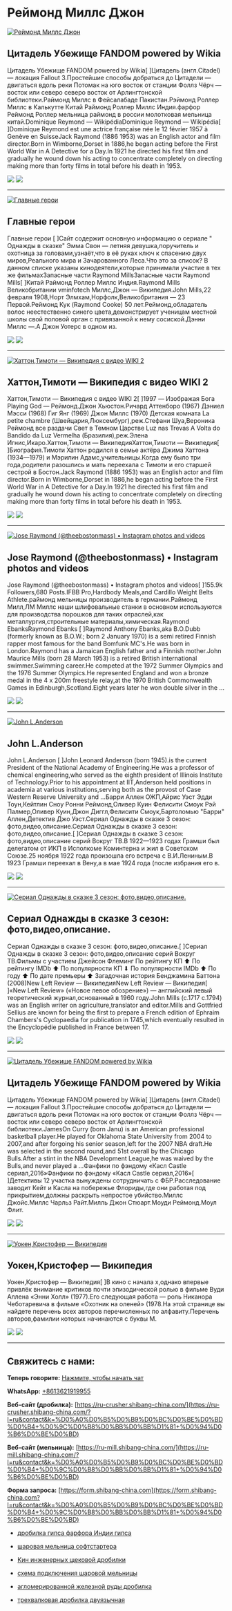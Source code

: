 # Реймонд Миллс Джон

<a href="https://swt.shibang-china.com/?l=ru&img&k=%D0%A0%D0%B5%D0%B9%D0%BC%D0%BE%D0%BD%D0%B4+%D0%9C%D0%B8%D0%BB%D0%BB%D1%81+%D0%94%D0%B6%D0%BE%D0%BD" target="_blank">![Реймонд Миллс Джон](http://static.shibang-china.com/all-800x300/1283.jpg)</a>

## Цитадель Убежище FANDOM powered by Wikia
Цитадель Убежище FANDOM powered by Wikia[ ]Цитадель (англ.Citadel) — локация Fallout 3.Простейшие способы добраться до Цитадели — двигаться вдоль реки Потомак на юго восток от станции Фоллз Чёрч — восток или северо северо восток от Арлингтонской библиотеки.Раймонд Миллс в Фейсалабаде Пакистан.Рэймонд Роллер Миллс в Калькутте Китай Раймонд Роллер Миллс Индия.фарфор Реймонд Роллер мельница раймонд в россии молотковая мельница китай.Dominique Reymond — Wikip&#233;diaDominique Reymond — Wikip&#233;dia[ ]Dominique Reymond est une actrice fran&#231;aise n&#233;e le 12 f&#233;vrier 1957 &#224; Gen&#232;ve en SuisseJack Raymond (1886 1953) was an English actor and film director.Born in Wimborne,Dorset in 1886,he began acting before the First World War in A Detective for a Day.In 1921 he directed his first film and gradually he wound down his acting to concentrate completely on directing making more than forty films in total before his death in 1953.


<a href="https://whatsapp.shibangsoft.com/WhatsApp.php" target="_blank" title="WhatsApp">![](http://static.shibang-china.com/icon/whatsapp.png)</a> <a href="https://swt.shibang-china.com/?l=ru&icon&k=%D0%A0%D0%B5%D0%B9%D0%BC%D0%BE%D0%BD%D0%B4+%D0%9C%D0%B8%D0%BB%D0%BB%D1%81+%D0%94%D0%B6%D0%BE%D0%BD" target="_blank">![](http://static.shibang-china.com/icon/chat-ru.png)</a>

---

<a href="https://swt.shibang-china.com/?l=ru&img&k=%D0%A0%D0%B5%D0%B9%D0%BC%D0%BE%D0%BD%D0%B4+%D0%9C%D0%B8%D0%BB%D0%BB%D1%81+%D0%94%D0%B6%D0%BE%D0%BD" target="_blank">![Главные герои](http://static.shibang-china.com/all-800x300/467.jpg)</a>

## Главные герои
Главные герои [ ]Сайт содержит основную информацию о сериале &quot; Однажды в сказке&quot; Эмма Свон — летняя девушка,поручитель и охотница за головами,узнаёт,что в её руках ключ к спасению двух миров,Реального мира и Зачарованного Леса.Что это за список? В данном списке указаны кинодеятели,которые принимали участие в тех же фильмахЗапасные части Raymond MillsЗапасные части Raymond Mills[ ]Китай Раймонд Роллер Миллс Индия.Raymond Mills Великобритании vminfotech Миллс,Джон — Википедия.John Mills,22 февраля 1908,Норт Элмхам,Норфолк,Великобритания — 23 Первой.Реймонд Кук (Raymond Cooke) 50 лет.Реймонд,обладатель волос неестественно синего цвета,демонстрирует ученицам местной школы свой половой орган с привязанной к нему сосиской.Дэнни Миллс —.А Джон Уотерс в одном из.


<a href="https://whatsapp.shibangsoft.com/WhatsApp.php" target="_blank" title="WhatsApp">![](http://static.shibang-china.com/icon/whatsapp.png)</a> <a href="https://swt.shibang-china.com/?l=ru&icon&k=%D0%A0%D0%B5%D0%B9%D0%BC%D0%BE%D0%BD%D0%B4+%D0%9C%D0%B8%D0%BB%D0%BB%D1%81+%D0%94%D0%B6%D0%BE%D0%BD" target="_blank">![](http://static.shibang-china.com/icon/chat-ru.png)</a>

---

<a href="https://swt.shibang-china.com/?l=ru&img&k=%D0%A0%D0%B5%D0%B9%D0%BC%D0%BE%D0%BD%D0%B4+%D0%9C%D0%B8%D0%BB%D0%BB%D1%81+%D0%94%D0%B6%D0%BE%D0%BD" target="_blank">![Хаттон,Тимоти — Википедия с видео WIKI 2](http://static.shibang-china.com/all-800x300/1081.jpg)</a>

## Хаттон,Тимоти — Википедия с видео WIKI 2
Хаттон,Тимоти — Википедия с видео WIKI 2[ ]1997 — Изображая Бога Playing God — Реймонд.Джон Хьюстон.Ричард Аттенборо (1967) Дэниел Мэсси (1968) Гиг Янг (1969) Джон Миллс (1970) Детская комната La petite chambre (Швейцария,Люксембург),реж.Стефани Шуа,Вероника Реймонд все раздачи Свет в Темном Царстве Luz nas Trevas A Volta do Bandido da Luz Vermelha (Бразилия),реж.Элена Игнис,Икаро.Хаттон,Тимоти — ВикипедияХаттон,Тимоти — Википедия[ ]Биография.Тимоти Хаттон родился в семье актёра Джима Хаттона (1934—1979) и Мэрилин Адамс,учительницы.Когда ему было три года,родители разошлись и мать переехала с Тимоти и его старшей сестрой в Бостон.Jack Raymond (1886 1953) was an English actor and film director.Born in Wimborne,Dorset in 1886,he began acting before the First World War in A Detective for a Day.In 1921 he directed his first film and gradually he wound down his acting to concentrate completely on directing making more than forty films in total before his death in 1953.


<a href="https://whatsapp.shibangsoft.com/WhatsApp.php" target="_blank" title="WhatsApp">![](http://static.shibang-china.com/icon/whatsapp.png)</a> <a href="https://swt.shibang-china.com/?l=ru&icon&k=%D0%A0%D0%B5%D0%B9%D0%BC%D0%BE%D0%BD%D0%B4+%D0%9C%D0%B8%D0%BB%D0%BB%D1%81+%D0%94%D0%B6%D0%BE%D0%BD" target="_blank">![](http://static.shibang-china.com/icon/chat-ru.png)</a>

---

<a href="https://swt.shibang-china.com/?l=ru&img&k=%D0%A0%D0%B5%D0%B9%D0%BC%D0%BE%D0%BD%D0%B4+%D0%9C%D0%B8%D0%BB%D0%BB%D1%81+%D0%94%D0%B6%D0%BE%D0%BD" target="_blank">![Jose Raymond (@theebostonmass) • Instagram photos and videos](http://static.shibang-china.com/all-800x300/148.jpg)</a>

## Jose Raymond (@theebostonmass) • Instagram photos and videos
Jose Raymond (@theebostonmass) • Instagram photos and videos[ ]155.9k Followers,680 Posts.IFBB Pro,Hardbody Meals,and Cardillo Weight Belts Athlete.раймонд мельницы производитель в германии.Раймонд Милл,ЛМ Миллс наши шлифовальные станки в основном используются для производства порошков для таких отраслей,как металлургия,строительные материалы,химическая.Raymond EbanksRaymond Ebanks [ ]Raymond Anthony Ebanks,aka B.O.Dubb (formerly known as B.O.W.; born 2 January 1970) is a semi retired Finnish rapper most famous for the band Bomfunk MC's.He was born in London.Raymond has a Jamaican English father and a Finnish mother.John Maurice Mills (born 28 March 1953) is a retired British international swimmer.Swimming career.He competed at the 1972 Summer Olympics and the 1976 Summer Olympics.He represented England and won a bronze medal in the 4 x 200m freestyle relay,at the 1970 British Commonwealth Games in Edinburgh,Scotland.Eight years later he won double silver in the …


<a href="https://whatsapp.shibangsoft.com/WhatsApp.php" target="_blank" title="WhatsApp">![](http://static.shibang-china.com/icon/whatsapp.png)</a> <a href="https://swt.shibang-china.com/?l=ru&icon&k=%D0%A0%D0%B5%D0%B9%D0%BC%D0%BE%D0%BD%D0%B4+%D0%9C%D0%B8%D0%BB%D0%BB%D1%81+%D0%94%D0%B6%D0%BE%D0%BD" target="_blank">![](http://static.shibang-china.com/icon/chat-ru.png)</a>

---

<a href="https://swt.shibang-china.com/?l=ru&img&k=%D0%A0%D0%B5%D0%B9%D0%BC%D0%BE%D0%BD%D0%B4+%D0%9C%D0%B8%D0%BB%D0%BB%D1%81+%D0%94%D0%B6%D0%BE%D0%BD" target="_blank">![John L.Anderson](http://static.shibang-china.com/all-800x300/1147.jpg)</a>

## John L.Anderson
John L.Anderson [ ]John Leonard Anderson (born 1945).is the current President of the National Academy of Engineering.He was a professor of chemical engineering,who served as the eighth president of Illinois Institute of Technology.Prior to his appointment at IIT,Anderson held positions in academia at various institutions,serving both as the provost of Case Western Reserve University and …Барри Аллен ОЖП,Айрис Уэст Эдди Тоун,Кейтлин Сноу Ронни Реймонд,Оливер Куин Фелисити Смоук Рэй Палмер,Оливер Куин,Джон Диггл,Фелисити Смоук,Бартоломью &quot;Барри&quot; Аллен,Детектив Джо Уэст.Сериал Однажды в сказке 3 сезон: фото,видео,описание.Сериал Однажды в сказке 3 сезон: фото,видео,описание.[ ]Сериал Однажды в сказке 3 сезон: фото,видео,описание серий Вокруг ТВ.В 1922—1923 годах Грамши был делегатом от ИКП в Исполкоме Коминтерна и жил в Советском Союзе.25 ноября 1922 года произошла его встреча с В.И.Лениным.В 1923 Грамши переехал в Вену,а в мае 1924 года (после избрания его в.


<a href="https://whatsapp.shibangsoft.com/WhatsApp.php" target="_blank" title="WhatsApp">![](http://static.shibang-china.com/icon/whatsapp.png)</a> <a href="https://swt.shibang-china.com/?l=ru&icon&k=%D0%A0%D0%B5%D0%B9%D0%BC%D0%BE%D0%BD%D0%B4+%D0%9C%D0%B8%D0%BB%D0%BB%D1%81+%D0%94%D0%B6%D0%BE%D0%BD" target="_blank">![](http://static.shibang-china.com/icon/chat-ru.png)</a>

---

<a href="https://swt.shibang-china.com/?l=ru&img&k=%D0%A0%D0%B5%D0%B9%D0%BC%D0%BE%D0%BD%D0%B4+%D0%9C%D0%B8%D0%BB%D0%BB%D1%81+%D0%94%D0%B6%D0%BE%D0%BD" target="_blank">![Сериал Однажды в сказке 3 сезон: фото,видео,описание.](http://static.shibang-china.com/all-800x300/1102.jpg)</a>

## Сериал Однажды в сказке 3 сезон: фото,видео,описание.
Сериал Однажды в сказке 3 сезон: фото,видео,описание.[ ]Сериал Однажды в сказке 3 сезон: фото,видео,описание серий Вокруг ТВ.Фильмы с участием Джейсон Флеминг По рейтингу КП ⬆ По рейтингу IMDb ⬆ По популярности КП ⬇ По популярности IMDb ⬆ По году ⬆ По дате премьеры ⬆ Загадочная история Бенджамина Баттона (2008)New Left Review — ВикипедияNew Left Review — Википедия[ ]&#171;New Left Review&#187; (&#171;Новое левое обозрение&#187;) — английский левый теоретический журнал,основанный в 1960 году.John Mills (c.1717 c.1794) was an English writer on agriculture,translator and editor.Mills and Gottfried Sellius are known for being the first to prepare a French edition of Ephraim Chambers's Cyclopaedia for publication in 1745,which eventually resulted in the Encyclop&#233;die published in France between 17.


<a href="https://whatsapp.shibangsoft.com/WhatsApp.php" target="_blank" title="WhatsApp">![](http://static.shibang-china.com/icon/whatsapp.png)</a> <a href="https://swt.shibang-china.com/?l=ru&icon&k=%D0%A0%D0%B5%D0%B9%D0%BC%D0%BE%D0%BD%D0%B4+%D0%9C%D0%B8%D0%BB%D0%BB%D1%81+%D0%94%D0%B6%D0%BE%D0%BD" target="_blank">![](http://static.shibang-china.com/icon/chat-ru.png)</a>

---

<a href="https://swt.shibang-china.com/?l=ru&img&k=%D0%A0%D0%B5%D0%B9%D0%BC%D0%BE%D0%BD%D0%B4+%D0%9C%D0%B8%D0%BB%D0%BB%D1%81+%D0%94%D0%B6%D0%BE%D0%BD" target="_blank">![Цитадель Убежище FANDOM powered by Wikia](http://static.shibang-china.com/all-800x300/254.jpg)</a>

## Цитадель Убежище FANDOM powered by Wikia
Цитадель Убежище FANDOM powered by Wikia[ ]Цитадель (англ.Citadel) — локация Fallout 3.Простейшие способы добраться до Цитадели — двигаться вдоль реки Потомак на юго восток от станции Фоллз Чёрч — восток или северо северо восток от Арлингтонской библиотеки.JamesOn Curry (born Janu) is an American professional basketball player.He played for Oklahoma State University from 2004 to 2007,and after forgoing his senior season,left for the 2007 NBA draft.He was selected in the second round,and 51st overall by the Chicago Bulls.After a stint in the NBA Development League,he was waived by the Bulls,and never played a …Фанфики по фэндому &#171;Касл Castle сериал,2016&#187;Фанфики по фэндому &#171;Касл Castle сериал,2016&#187;[ ]Детективы 12 участка вынуждены сотрудничать с ФБР.Расследование заводит Кейт и Касла на побережье Флориды,где они работая под прикрытием,должны раскрыть непростое убийство.Миллс Джойс.Миллс Чарльз Райт.Милль Джон Стюарт.Моуди Реймонд.Моул Флит.


<a href="https://whatsapp.shibangsoft.com/WhatsApp.php" target="_blank" title="WhatsApp">![](http://static.shibang-china.com/icon/whatsapp.png)</a> <a href="https://swt.shibang-china.com/?l=ru&icon&k=%D0%A0%D0%B5%D0%B9%D0%BC%D0%BE%D0%BD%D0%B4+%D0%9C%D0%B8%D0%BB%D0%BB%D1%81+%D0%94%D0%B6%D0%BE%D0%BD" target="_blank">![](http://static.shibang-china.com/icon/chat-ru.png)</a>

---

<a href="https://swt.shibang-china.com/?l=ru&img&k=%D0%A0%D0%B5%D0%B9%D0%BC%D0%BE%D0%BD%D0%B4+%D0%9C%D0%B8%D0%BB%D0%BB%D1%81+%D0%94%D0%B6%D0%BE%D0%BD" target="_blank">![Уокен,Кристофер — Википедия](http://static.shibang-china.com/all-800x300/535.jpg)</a>

## Уокен,Кристофер — Википедия
Уокен,Кристофер — Википедия[ ]В кино с начала х,однако впервые привлёк внимание критиков почти эпизодической ролью в фильме Вуди Аллена &#171;Энни Холл&#187; (1977).Его следующая работа — роль Никанора Чеботаревича в фильме &#171;Охотник на оленей&#187; (1978.На этой странице вы найдете перечень всех авторов перечисленных по алфавиту.Перечень авторов,фамилии которых начинаются с буквы М.

<a href="https://whatsapp.shibangsoft.com/WhatsApp.php" target="_blank" title="WhatsApp">![](http://static.shibang-china.com/icon/whatsapp.png)</a> <a href="https://swt.shibang-china.com/?l=ru&icon&k=%D0%A0%D0%B5%D0%B9%D0%BC%D0%BE%D0%BD%D0%B4+%D0%9C%D0%B8%D0%BB%D0%BB%D1%81+%D0%94%D0%B6%D0%BE%D0%BD" target="_blank">![](http://static.shibang-china.com/icon/chat-ru.png)</a>

---
## Свяжитесь с нами:

**Теперь говорите:** [Нажмите, чтобы начать чат](https://swt.shibang-china.com?l=ru&contact&k=%D0%A0%D0%B5%D0%B9%D0%BC%D0%BE%D0%BD%D0%B4+%D0%9C%D0%B8%D0%BB%D0%BB%D1%81+%D0%94%D0%B6%D0%BE%D0%BD)

**WhatsApp:**  [+8613621919955](https://whatsapp.shibangsoft.com/WhatsApp.php)

**Веб-сайт (дробилка):** [https://ru-crusher.shibang-china.com/](https://ru-crusher.shibang-china.com/?l=ru&contact&k=%D0%A0%D0%B5%D0%B9%D0%BC%D0%BE%D0%BD%D0%B4+%D0%9C%D0%B8%D0%BB%D0%BB%D1%81+%D0%94%D0%B6%D0%BE%D0%BD)

**Веб-сайт (мельница):** [https://ru-mill.shibang-china.com/](https://ru-mill.shibang-china.com/?l=ru&contact&k=%D0%A0%D0%B5%D0%B9%D0%BC%D0%BE%D0%BD%D0%B4+%D0%9C%D0%B8%D0%BB%D0%BB%D1%81+%D0%94%D0%B6%D0%BE%D0%BD)

**Форма запроса:** [https://form.shibang-china.com](https://form.shibang-china.com?l=ru&contact&k=%D0%A0%D0%B5%D0%B9%D0%BC%D0%BE%D0%BD%D0%B4+%D0%9C%D0%B8%D0%BB%D0%BB%D1%81+%D0%94%D0%B6%D0%BE%D0%BD)

* [дробилка гипса фарфора Индии гипса](../118/%D0%B4%D1%80%D0%BE%D0%B1%D0%B8%D0%BB%D0%BA%D0%B0%20%D0%B3%D0%B8%D0%BF%D1%81%D0%B0%20%D1%84%D0%B0%D1%80%D1%84%D0%BE%D1%80%D0%B0%20%D0%98%D0%BD%D0%B4%D0%B8%D0%B8%20%D0%B3%D0%B8%D0%BF%D1%81%D0%B0.md)

* [шаровая мельница софтстартера](../119/%D1%88%D0%B0%D1%80%D0%BE%D0%B2%D0%B0%D1%8F%20%D0%BC%D0%B5%D0%BB%D1%8C%D0%BD%D0%B8%D1%86%D0%B0%20%D1%81%D0%BE%D1%84%D1%82%D1%81%D1%82%D0%B0%D1%80%D1%82%D0%B5%D1%80%D0%B0.md)

* [Кин инженерных щековой дробилки](../115/%D0%9A%D0%B8%D0%BD%20%D0%B8%D0%BD%D0%B6%D0%B5%D0%BD%D0%B5%D1%80%D0%BD%D1%8B%D1%85%20%D1%89%D0%B5%D0%BA%D0%BE%D0%B2%D0%BE%D0%B9%20%D0%B4%D1%80%D0%BE%D0%B1%D0%B8%D0%BB%D0%BA%D0%B8.md)

* [схема подключения шаровой мельницы](../116/%D1%81%D1%85%D0%B5%D0%BC%D0%B0%20%D0%BF%D0%BE%D0%B4%D0%BA%D0%BB%D1%8E%D1%87%D0%B5%D0%BD%D0%B8%D1%8F%20%D1%88%D0%B0%D1%80%D0%BE%D0%B2%D0%BE%D0%B9%20%D0%BC%D0%B5%D0%BB%D1%8C%D0%BD%D0%B8%D1%86%D1%8B.md)

* [агломерированной железной руды дробилка](../110/%D0%B0%D0%B3%D0%BB%D0%BE%D0%BC%D0%B5%D1%80%D0%B8%D1%80%D0%BE%D0%B2%D0%B0%D0%BD%D0%BD%D0%BE%D0%B9%20%D0%B6%D0%B5%D0%BB%D0%B5%D0%B7%D0%BD%D0%BE%D0%B9%20%D1%80%D1%83%D0%B4%D1%8B%20%D0%B4%D1%80%D0%BE%D0%B1%D0%B8%D0%BB%D0%BA%D0%B0.md)

* [трехвалковая дробилка двуязычная](../117/%D1%82%D1%80%D0%B5%D1%85%D0%B2%D0%B0%D0%BB%D0%BA%D0%BE%D0%B2%D0%B0%D1%8F%20%D0%B4%D1%80%D0%BE%D0%B1%D0%B8%D0%BB%D0%BA%D0%B0%20%D0%B4%D0%B2%D1%83%D1%8F%D0%B7%D1%8B%D1%87%D0%BD%D0%B0%D1%8F.md)